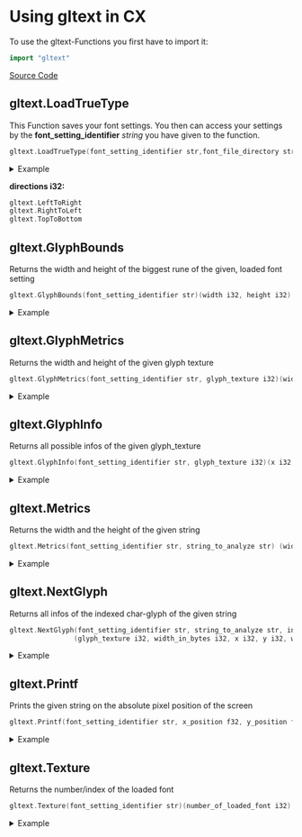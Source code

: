 # Using gltext in CX
To use the gltext-Functions you first have to import it:
```go 
import "gltext" 
```
[Source Code](https://github.com/skycoin/cx/blob/develop/cx/op_gltext.go)

## gltext.LoadTrueType
This Function saves your font settings. You then can access your settings by the **font_setting_identifier** *string* you have given to the function.
```go
gltext.LoadTrueType(font_setting_identifier str,font_file_directory str,scaleToPixelHeight i32,low i32,high i32,direction i32)()
```
<details>
<summary>Example</summary>

```go
//gltext.LoadTrueType
////input
var font_setting_identifier str = "Roboto100"
var font_file_directory str = str.concat(os.GetWorkingDirectory(), "fonts/skycoin_light.ttf")
var scaleToPixelHeight i32 = 100
var direction i32 = gltext.LeftToRight
////function call
os.Open(font_file_directory)
gltext.LoadTrueType(font_setting_identifier, font_file_directory , scaleToPixelHeight, 32, 127, direction)
os.Close(font_file_directory)
```
low and high are the lower and upper rune limits, for standard ASCII low = 32, high = 127

</details>

**directions i32:**
```go
gltext.LeftToRight
gltext.RightToLeft
gltext.TopToBottom
```

## gltext.GlyphBounds
Returns the width and height of the biggest rune of the given, loaded font setting
```go
gltext.GlyphBounds(font_setting_identifier str)(width i32, height i32)
```
<details>
<summary>Example</summary>

```go
//gltext.GlyphBounds
////input
var font_setting_identifier str = "Roboto100"
////output
var width i32
var height i32
////function call
width, height = gltext.GlyphBounds(font_setting_identifier)
```
</details>

## gltext.GlyphMetrics
Returns the width and height of the given glyph texture
```go
gltext.GlyphMetrics(font_setting_identifier str, glyph_texture i32)(width i32, height i32)
```
<details>
<summary>Example</summary>

```go
//gltext.Metrics
////input
var font_setting_identifier str = "Roboto100"
var glyph_texture i32 = gl.NewTexture(sprintf("%s%s%s", os.GetWorkingDirectory(), "fonts/glyphs/", "test-glyph.png"))
////output
var width i32
var height i32
////function call
width, height = gltext.Metrics(font_setting_identifier, glyph_texture)
```
</details>

## gltext.GlyphInfo
Returns all possible infos of the given glyph_texture
```go
gltext.GlyphInfo(font_setting_identifier str, glyph_texture i32)(x i32,y i32, width i32, height i32, advanced_size i32)
```
<details>
<summary>Example</summary>

```go
//gltext.GlyphInfo
////input
var font_setting_identifier str = "Roboto100"
var glyph_texture i32 = gl.NewTexture(sprintf("%s%s%s", os.GetWorkingDirectory(), "fonts/glyphs/", "test-glyph.png"))
////output
var x i32     //the x location of the glpyh on a sprite sheet
var y i32     //the y location of the glpyh on a sprite sheet
var width i32
var height i32
var advanced_size i32 //the distance to the next glyph
////function call
x, y, width, height, advanced_size = gltext.Metrics(font_setting_identifier, string_to_analyze)
```
</details>

## gltext.Metrics
Returns the width and the height of the given string
```go
gltext.Metrics(font_setting_identifier str, string_to_analyze str) (width i32, height i32)
```
<details>
<summary>Example</summary>

```go
//gltext.Metrics()
////input
var font_setting_identifier str = "Roboto100"
var string_to_analyze str = "Hello World"
////output
var width i32
var height i32
////function call
width, height = gltext.Metrics(font_setting_identifier, string_to_analyze)
```
</details>

## gltext.NextGlyph
Returns all infos of the indexed char-glyph of the given string
```go
gltext.NextGlyph(font_setting_identifier str, string_to_analyze str, index i32) 
                (glyph_texture i32, width_in_bytes i32, x i32, y i32, width i32, height i32, advanced_size i32)
```
<details>
<summary>Example</summary>

```go
//gltext.NextGlyph
////input
var font_setting_identifier str = "Roboto100"
var string_to_analyze str = "Hello World"
var index i32 = 2
////output
var glyph_texture i32
var width_in_bytes i32
var x i32               //the x location of the glpyh on a sprite sheet
var y i32               //the y location of the glpyh on a sprite sheet
var width i32
var height i32
var advanced_size i32   //the distance to the next glyph
////function call
glyph_texture, width_in_bytes, x, y, width, height, advanced_size = gltext.NextGlyph(font_setting_identifier, string_to_analyze, index)
```
</details>

## gltext.Printf
Prints the given string on the absolute pixel position of the screen
```go
gltext.Printf(font_setting_identifier str, x_position f32, y_position f32, string_to_print str)
```
<details>
<summary>Example</summary>

```go
//gltext.Printf
////input
var font_setting_identifier str = "Roboto100"
var x_position f32 = 0.0
var y_position f32 = 0.0
var string_to_print str = "Hello World"
////function call
gl.Color4f(0.5, 0.3, 0.8, 1.0) //With this function call you can setup the color of your text
gltext.Printf(font_setting_identifier , x_position, y_position, string_to_print)
```
</details>

## gltext.Texture
Returns the number/index of the loaded font
```go
gltext.Texture(font_setting_identifier str)(number_of_loaded_font i32)
```
<details>
<summary>Example</summary>

```go
//gltext.Texture
////input
var font_setting_identifier str = "Roboto100"
////output
var number_of_loaded_font i32 
////function call
number_of_loaded_font  = gltext.Texture(font_setting_identifier)
```
</details>